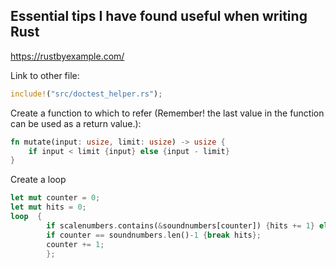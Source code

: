 ## Essential tips I have found useful when writing Rust

https://rustbyexample.com/


Link to other file:
```rust
include!("src/doctest_helper.rs");
```
Create a function to which to refer (Remember! the last value in the function can be used as a return value.):
```rust
fn mutate(input: usize, limit: usize) -> usize {
	if input < limit {input} else {input - limit}
}
```
Create a loop
```rust
let mut counter = 0;
let mut hits = 0;
loop  {
		if scalenumbers.contains(&soundnumbers[counter]) {hits += 1} else {};		
		if counter == soundnumbers.len()-1 {break hits};
		counter += 1;
		};
```
